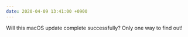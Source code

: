 ```yaml
---
date: 2020-04-09 13:41:00 +0900
---
```


Will this macOS update complete successfully? Only one way to find out!
